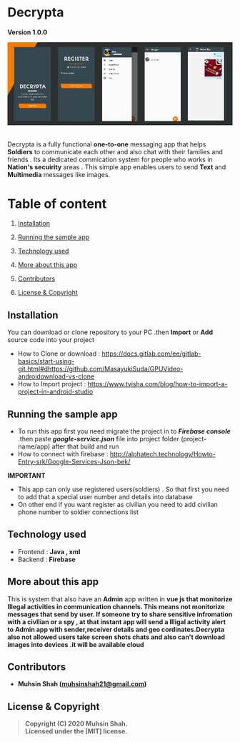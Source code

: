 # Decrypta

**Version 1.0.0**

<div>
<img src="Screenshots/app_banner.jpg" > 
</div>

<br>

Decrypta is a fully functional <b>one-to-one</b> messaging app that helps <b>Soldiers</b> to communicate each other and also chat with their families and friends . Its a dedicated commication system for people who works in <b>Nation's secuirity</b> areas . This simple app enables users to send <b>Text</b> and <b>Multimedia</b> messages like images.

# Table of content 

1. [Installation](#Installation)

2. [Running the sample app](#Running-the-sample-app)

3. [Technology used](#Technology-used)

4. [More about this app](#More-about-this-app)

5. [Contributors](#Contributors)

6. [License & Copyright](#License-&-Copyright)

## Installation

You can download or clone repository to your PC .then <b>Import</b> or <b>Add</b> source code into your project 
* How to Clone or download : <https://docs.gitlab.com/ee/gitlab-basics/start-using-git.html#dhttps://github.com/MasayukiSuda/GPUVideo-androidownload-vs-clone>
* How to Import project : <https://www.tvisha.com/blog/how-to-import-a-project-in-android-studio>

## Running the sample app

 * To run this app first you need migrate the project in to <b><i>Firebase console</i></b> .then paste <b><i>google-service.json</i></b> file into project folder (project-name/app) 
after that build and run  
 * How to connect with firebase : <http://alphatech.technology/Howto-Entry-srk/Google-Services-Json-bek/>
 
**IMPORTANT** 

   * This app can only use registered users(soldiers) . So that first you need to add that a special user number and details into database
   * On other end if you want register as civilian you need to add civilian phone number to soldier connections list

## Technology used

- Frontend : <b>Java , xml </b>
- Backend : <b>Firebase</b>

## More about this app

This is system that also have an <b>Admin</b> app written in <b>vue js<b> that monitorize <b>Illegal activities</b> in communication channels. This means <b>not monitorize messages</b> that send by user. If someone try to share <b>sensitive infromation</b> with a civllian or a spy , at that instant app will send a <b>Illigal activity alert</b> to Admin app with sender,receiver details and geo cordinates.Decrypta also not allowed users take screen shots chats and also can't download images into devices .it will be available cloud

## Contributors

- Muhsin Shah (<muhsinshah21@gmail.com>)

## License & Copyright 
> Copyright (C) 2020 Muhsin Shah.  
> Licensed under the [MIT] license.  

